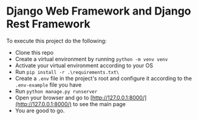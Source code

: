 # Django Web Framework and Django Rest Framework

To execute this project do the following:
- Clone this repo
- Create a virtual environment by running ```python -m venv venv```
- Activate your virtual environment according to your OS
- Run ```pip install -r .\requirements.txt\```
- Create a ```.env``` file in the project's root and configure it according to the ```.env-example``` file you have
- Run ```python manage.py runserver```
- Open your browser and go to [http://127.0.0.1:8000/](http://127.0.0.1:8000/) to see the main page
- You are good to go.
